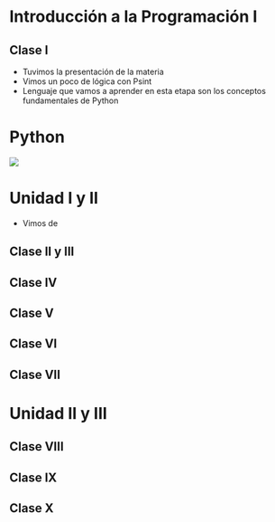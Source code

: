# Introducción a la Programación I
## Clase I
- Tuvimos la presentación de la materia
- Vimos un poco de lógica con Psint
- Lenguaje que vamos a aprender en esta etapa son los conceptos fundamentales de Python

# Python
![](https://logos-world.net/wp-content/uploads/2021/10/Python-Symbol.png)

# Unidad I y II
- Vimos de
## Clase II y III
## Clase IV
## Clase V
## Clase VI
## Clase VII
# Unidad II y III
## Clase VIII
## Clase IX
## Clase X


